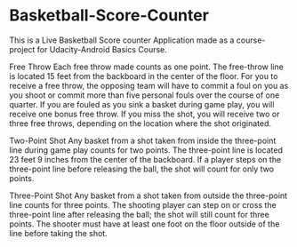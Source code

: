 # Basketball-Score-Counter
This is a Live Basketball Score counter Application made as a course-project for Udacity-Android Basics Course.
 
Free Throw
Each free throw made counts as one point. The free-throw line is located 15 feet from the backboard in the center of the floor. For you to receive a free throw, the opposing team will have to commit a foul on you as you shoot or commit more than five personal fouls over the course of one quarter. If you are fouled as you sink a basket during game play, you will receive one bonus free throw. If you miss the shot, you will receive two or three free throws, depending on the location where the shot originated.

Two-Point Shot
Any basket from a shot taken from inside the three-point line during game play counts for two points. The three-point line is located 23 feet 9 inches from the center of the backboard. If a player steps on the three-point line before releasing the ball, the shot will count for only two points.

Three-Point Shot
Any basket from a shot taken from outside the three-point line counts for three points. The shooting player can step on or cross the three-point line after releasing the ball; the shot will still count for three points. The shooter must have at least one foot on the floor outside of the line before taking the shot.
